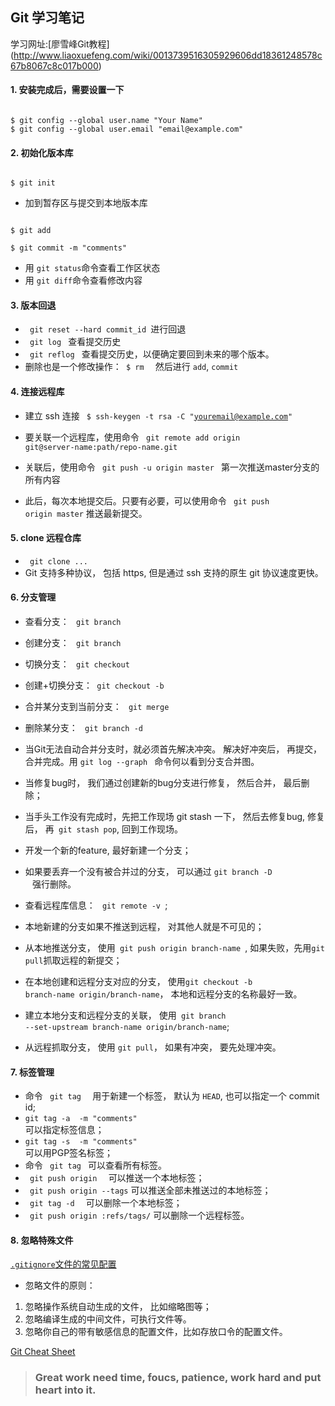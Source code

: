## Git 学习笔记

学习网址:[廖雪峰Git教程] (http://www.liaoxuefeng.com/wiki/0013739516305929606dd18361248578c67b8067c8c017b000)

#### 1. 安装完成后，需要设置一下
<pre><code> 
$ git config --global user.name "Your Name"
$ git config --global user.email "email@example.com"
</code></pre>

#### 2. 初始化版本库
<pre><code>
$ git init
</code></pre>

- 加到暂存区与提交到本地版本库
<pre><code>
$ git add <filename>

$ git commit -m "comments" <filename>
</code></pre>

- 用 <code>git status</code>命令查看工作区状态
- 用 <code>git diff</code>命令查看修改内容

#### 3. 版本回退
- <code> git reset --hard commit_id </code>进行回退
- <code> git log </code> 查看提交历史
- <code> git reflog </code> 查看提交历史，以便确定要回到未来的哪个版本。 
- 删除也是一个修改操作：<code> $ rm <filename> </code> 然后进行 <code>add</code>, <code>commit </code>

#### 4. 连接远程库
- 建立 ssh 连接 <code> $ ssh-keygen -t rsa -C "youremail@example.com"</code>
- 要关联一个远程库，使用命令 <code> git remote add origin git@server-name:path/repo-name.git </code>
- 关联后，使用命令 <code> git push -u origin master </code> 第一次推送master分支的所有内容

- 此后，每次本地提交后。只要有必要，可以使用命令 <code> git push origin master</code> 推送最新提交。 

#### 5. clone 远程仓库
- <code> git clone ... </code>
- Git 支持多种协议， 包括 https, 但是通过 ssh 支持的原生 git 协议速度更快。 

#### 6. 分支管理
- 查看分支： <code> git branch </code>
- 创建分支： <code> git branch <name> </code>
- 切换分支： <code> git checkout <name> </code>
- 创建+切换分支：<code> git checkout -b <name> </code>
- 合并某分支到当前分支： <code> git merge <name> </code>
- 删除某分支： <code> git branch -d <name> </code>
- 当Git无法自动合并分支时，就必须首先解决冲突。 解决好冲突后， 再提交， 合并完成。用 <code>git log --graph </code> 命令何以看到分支合并图。 

- 当修复bug时， 我们通过创建新的bug分支进行修复， 然后合并， 最后删除； 
- 当手头工作没有完成时，先把工作现场 git stash 一下， 然后去修复bug, 修复后， 再<code> git stash pop</code>, 回到工作现场。

- 开发一个新的feature, 最好新建一个分支； 
- 如果要丢弃一个没有被合并过的分支， 可以通过 <code>git branch -D <name> </code> 强行删除。 

- 查看远程库信息： <code> git remote -v </code>; 
- 本地新建的分支如果不推送到远程， 对其他人就是不可见的； 
- 从本地推送分支， 使用<code> git push origin branch-name </code>, 如果失败，先用<code>git pull</code>抓取远程的新提交； 
- 在本地创建和远程分支对应的分支， 使用<code>git checkout -b branch-name origin/branch-name</code>， 本地和远程分支的名称最好一致。 
- 建立本地分支和远程分支的关联， 使用<code> git branch --set-upstream branch-name origin/branch-name</code>; 
- 从远程抓取分支， 使用 <code>git pull</code>， 如果有冲突， 要先处理冲突。 

#### 7. 标签管理
- 命令 <code> git tag <name> </code> 用于新建一个标签， 默认为 <code>HEAD</code>, 也可以指定一个 commit id; 
- <code>git tag -a <tagname> -m "comments" </code>可以指定标签信息； 
- <code>git tag -s <tagname> -m "comments" </code>可以用PGP签名标签； 
- 命令 <code> git tag </code> 可以查看所有标签。 
- <code> git push origin <tagname> </code> 可以推送一个本地标签； 
- <code> git push origin --tags</code> 可以推送全部未推送过的本地标签； 
- <code> git tag -d <tagname> </code> 可以删除一个本地标签； 
- <code> git push origin :refs/tags/<tagname></code> 可以删除一个远程标签。 

#### 8. 忽略特殊文件
[<code>.gitignore</code>文件的常见配置](https://github.com/github/gitignore)

- 忽略文件的原则： 
1. 忽略操作系统自动生成的文件， 比如缩略图等； 
2. 忽略编译生成的中间文件，可执行文件等。 
3. 忽略你自己的带有敏感信息的配置文件，比如存放口令的配置文件。 

[Git Cheat Sheet](https://pan.baidu.com/s/1kU5OCOB#list/path=%2F)

> ### Great work need time, foucs, patience, work hard and put heart into it. 
